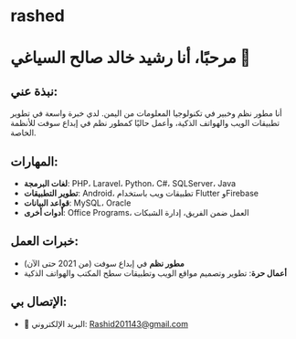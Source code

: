 # rashed
# مرحبًا، أنا رشيد خالد صالح السياغي 👋

## نبذة عني:
أنا مطور نظم وخبير في تكنولوجيا المعلومات من اليمن. لدي خبرة واسعة في تطوير تطبيقات الويب والهواتف الذكية، وأعمل حاليًا كمطور نظم في إبداع سوفت للأنظمة الخاصة.

## المهارات:
- **لغات البرمجة**: PHP، Laravel، Python، C#، SQLServer، Java
- **تطوير التطبيقات**: Android، تطبيقات ويب باستخدام Flutter وFirebase
- **قواعد البيانات**: MySQL، Oracle
- **أدوات أخرى**: Office Programs، العمل ضمن الفريق، إدارة الشبكات

## خبرات العمل:
- **مطور نظم** في إبداع سوفت (من 2021 حتى الآن)
- **أعمال حرة**: تطوير وتصميم مواقع الويب وتطبيقات سطح المكتب والهواتف الذكية

## الإتصال بي:
- 📧 البريد الإلكتروني: Rashid201143@gmail.com
